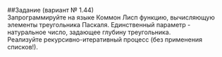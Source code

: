 ##Задание (вариант № 1.44)  
Запрограммируйте на языке Коммон Лисп функцию, вычисляющую элементы треугольника Паскаля. Единственный параметр - натуральное число, задающее глубину треугольника.  
Реализуйте рекурсивно-итеративный процесс (без применения списков!).
